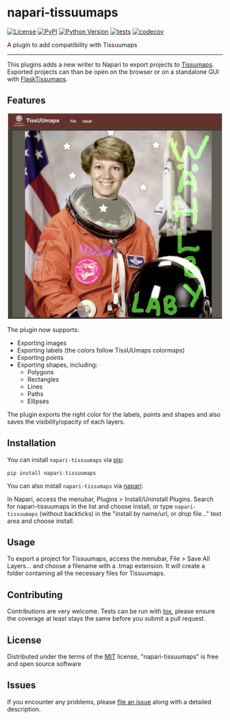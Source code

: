 # napari-tissuumaps

[![License](https://img.shields.io/pypi/l/napari-tissuumaps.svg?color=green)](https://github.com/npielawski/napari-tissuumaps/raw/master/LICENSE)
[![PyPI](https://img.shields.io/pypi/v/napari-tissuumaps.svg?color=green)](https://pypi.org/project/napari-tissuumaps)
[![Python Version](https://img.shields.io/pypi/pyversions/napari-tissuumaps.svg?color=green)](https://python.org)
[![tests](https://github.com/wahlby-lab/napari-tissuumaps/workflows/tests/badge.svg)](https://github.com/wahlby-lab/napari-tissuumaps/actions)
[![codecov](https://codecov.io/gh/wahlby-lab/napari-tissuumaps/branch/master/graph/badge.svg)](https://codecov.io/gh/wahlby-lab/napari-tissuumaps)

A plugin to add compatibility with Tissuumaps

----------------------------------

This plugins adds a new writer to Napari to export projects to [Tissumaps](https://tissuumaps.research.it.uu.se/).
Exported projects can than be open on the browser or on a standalone GUI with [FlaskTissumaps](https://github.com/wahlby-lab/FlaskTissUUmaps).

<!--
Don't miss the full getting started guide to set up your new package:
https://github.com/napari/cookiecutter-napari-plugin#getting-started

and review the napari docs for plugin developers:
https://napari.org/docs/plugins/index.html
-->

## Features

<p align="center">
  <img src="images/screenshot.jpg" alt="Demonstration of a project exported from Napari to TissUUmaps." width="500" />
</p>

The plugin now supports:

* Exporting images
* Exporting labels (the colors follow TissUUmaps colormaps)
* Exporting points
* Exporting shapes, including:
    * Polygons
    * Rectangles
    * Lines
    * Paths
    * Ellipses

The plugin exports the right color for the labels, points and shapes and also saves the
visibility/opacity of each layers.

## Installation

You can install `napari-tissuumaps` via [pip]:

    pip install napari-tissuumaps

You can also install `napari-tissumaps` via [napari]:

In Napari, access the menubar, Plugins > Install/Uninstall Plugins.
Search for napari-tissuumaps in the list and choose install, or type
`napari-tissuumaps` (without backticks) in the "install by name/url, or drop file..."
text area and choose install.

## Usage

To export a project for Tissuumaps, access the menubar, File > Save All Layers... and
choose a filename with a .tmap extension. It will create a folder containing all the
necessary files for Tissuumaps.

## Contributing

Contributions are very welcome. Tests can be run with [tox], please ensure
the coverage at least stays the same before you submit a pull request.

## License

Distributed under the terms of the [MIT] license,
"napari-tissuumaps" is free and open source software

## Issues

If you encounter any problems, please [file an issue] along with a detailed description.

[napari]: https://github.com/napari/napari
[Cookiecutter]: https://github.com/audreyr/cookiecutter
[@napari]: https://github.com/napari
[MIT]: http://opensource.org/licenses/MIT
[BSD-3]: http://opensource.org/licenses/BSD-3-Clause
[GNU GPL v3.0]: http://www.gnu.org/licenses/gpl-3.0.txt
[GNU LGPL v3.0]: http://www.gnu.org/licenses/lgpl-3.0.txt
[Apache Software License 2.0]: http://www.apache.org/licenses/LICENSE-2.0
[Mozilla Public License 2.0]: https://www.mozilla.org/media/MPL/2.0/index.txt
[cookiecutter-napari-plugin]: https://github.com/napari/cookiecutter-napari-plugin

[file an issue]: https://github.com/npielawski/napari-tissuumaps/issues

[napari]: https://github.com/napari/napari
[tox]: https://tox.readthedocs.io/en/latest/
[pip]: https://pypi.org/project/pip/
[PyPI]: https://pypi.org/
